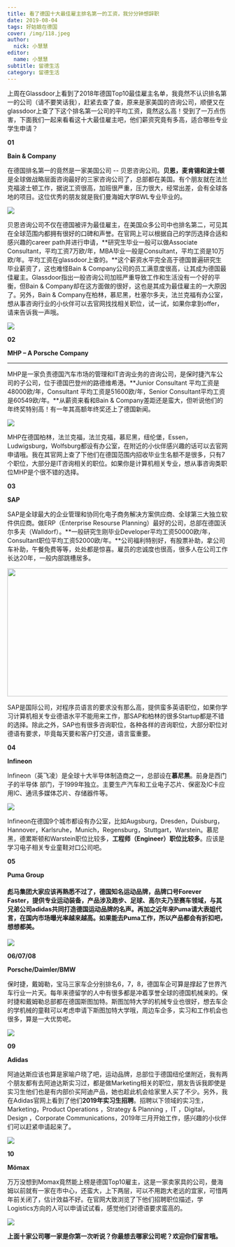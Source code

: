 ```yaml
---
title: 看了德国十大最佳雇主排名第一的工资，我分分钟想辞职
date: 2019-08-04
tags: 好姑娘在德国
cover: /img/118.jpeg
author: 
  nick: 小慧慧
editor: 
  name: 小慧慧
subtitle: 留德生活
category: 留德生活
---
```





上周在Glassdoor上看到了2018年德国Top10最佳雇主名单，我竟然不认识排名第一的公司（请不要笑话我），赶紧去查了查，原来是家美国的咨询公司，顺便又在glassdoor上查了下这个排名第一公司的平均工资，竟然这么高！受到了一万点伤害，下面我们一起来看看这十大最佳雇主吧，他们薪资究竟有多高，适合哪些专业学生申请？



**01**

**Bain &amp; Company**



在德国排名第一的竟然是一家美国公司 -- 贝恩咨询公司。**贝恩，麦肯锡和波士顿**是全球做战略层面咨询最好的三家咨询公司了，总部都在美国。有个朋友就在法兰克福波士顿工作，据说工资很高，加班很严重，压力很大，经常出差，会有全球各地的项目。这位优秀的朋友就是我们曼海姆大学BWL专业毕业的。

<img class="" data-ratio="0.624" src="https://mmbiz.qpic.cn/mmbiz_png/rW3MWnUicJ7dHuFgctTIAyCGtyDEIEzNYVMAfO15n3Jgn2keqxYBWm0IPlTpibic0ibn5u9wVZVoSEfF64BiahqG3nw/640?wx_fmt=png" data-type="png" data-w="500"/>

贝恩咨询公司不仅在德国被评为最佳雇主，在美国众多公司中也排名第二，可见其在全球范围内都拥有很好的口碑和声誉。在官网上可以根据自己的学历选择合适和感兴趣的career path并进行申请，**研究生毕业一般可以做Associate Consultant，平均工资7万欧/年，MBA毕业一般是Consultant，平均工资是10万欧/年。平均工资在glassdoor上查的。**这个薪资水平完全高于德国普遍研究生毕业薪资了，这也难怪Bain &amp; Company公司的员工满意度很高，让其成为德国最佳雇主。Glassdoor指出一般咨询公司加班严重导致工作和生活没有一个好的平衡，但Bain &amp; Company却在这方面做的很好，这也是其成为最佳雇主的一大原因了。另外，Bain &amp; Company在柏林，慕尼黑，杜塞尔多夫，法兰克福有办公室，想从事咨询行业的小伙伴可以去官网找找相关职位，试一试，如果你拿到offer，请来告诉我一声哦。



<img class="" data-copyright="0" data-ratio="0.5408320493066255" data-s="300,640" src="https://mmbiz.qpic.cn/mmbiz_png/rW3MWnUicJ7dHuFgctTIAyCGtyDEIEzNYyxYZ4yNoXExyfcJcBJGttrWrZZCk6V0HV5C2relPrC6Ufl0qmnyvhA/640?wx_fmt=png" data-type="png" data-w="1298" style=""/>



**02**

**<strong style="white-space: normal;max-width: 100%;box-sizing: border-box;overflow-wrap: break-word !important;">MHP – A Porsche Company**</strong>

****

MHP是一家负责德国汽车市场的管理和IT咨询业务的咨询公司，是保时捷汽车公司的子公司，位于德国巴登州的路德维希港。**Junior Consultant 平均工资是48000欧/年，Consultant 平均工资是51600欧/年，Senior Consultant平均工资是60549欧/年。**从薪资来看和Bain &amp; Company差距还是蛮大，但听说他们的年终奖特别高！有一年其高额年终奖还上了德国新闻。

<img class="" data-copyright="0" data-ratio="0.375" data-s="300,640" src="https://mmbiz.qpic.cn/mmbiz_jpg/rW3MWnUicJ7dHuFgctTIAyCGtyDEIEzNY1wAIaQrSKwU0KHWBrMf37uraYp2aRUnPfzNTMo4fPG5QuQCv0s9Kmg/640?wx_fmt=jpeg" data-type="jpeg" data-w="1280" style=""/>

MHP在德国柏林，法兰克福，法兰克福，慕尼黑，纽伦堡，Essen，Ludwigsburg，Wolfsburg都设有办公室，在附近的小伙伴感兴趣的话可以去官网申请哦。我在其官网上查了下他们在德国范围内招收毕业生名额不是很多，只有7个职位，大部分是IT咨询相关的职位。如果你是计算机相关专业，想从事咨询类职位MHP是个很不错的选择。

**03**

**<strong style="max-width: 100%;box-sizing: border-box;overflow-wrap: break-word !important;">SAP**</strong>

**<strong style="max-width: 100%;box-sizing: border-box;overflow-wrap: break-word !important;">**</strong>

SAP是全球最大的企业管理和协同化电子商务解决方案供应商、全球第三大独立软件供应商。做ERP（Enterprise Resourse Planning）最好的公司，总部在德国沃尔多夫（Walldorf）。**一般研究生刚毕业Developer平均工资50000欧/年，Consultant职位平均工资52000欧/年。**公司福利特别好，有股票补助，拿公司车补助，午餐免费等等，处处都是惊喜。雇员的忠诚度也很高，很多人在公司工作长达20年，一般内部跳槽居多。

<img class="" data-croporisrc="https://mmbiz.qpic.cn/mmbiz_jpg/rW3MWnUicJ7dHuFgctTIAyCGtyDEIEzNYkiaJoFicLUVtciciaIRJEZu3a3COkGAuaD0l34m3IkegbppTSxRU3micPbw/640?wx_fmt=jpeg" data-cropx1="0" data-cropx2="1074.1935483870968" data-cropy1="123.87096774193547" data-cropy2="690.9677419354838" data-ratio="0.5279329608938548" data-s="300,640" src="https://mmbiz.qpic.cn/mmbiz_jpg/rW3MWnUicJ7dHuFgctTIAyCGtyDEIEzNYrb2mLKb8OeoicgJDIJ6MpqCwYYV4lZkeUkg0ia7SvcGLAymDC1PjfHMA/640?wx_fmt=jpeg" data-type="jpeg" data-w="1074" style="width: 555px;height: 293px;"/>

SAP是国际公司，对程序员语言的要求没有那么高，提供蛮多英语职位，如果你学习计算机相关专业德语水平不能用来工作，那SAP和柏林的很多Startup都是不错的选择。除此之外，SAP也有很多咨询职位，各种各样的咨询职位，大部分职位对德语有要求，毕竟每天要和客户打交道，语言蛮重要。



**04**

**<strong style="max-width: 100%;box-sizing: border-box;overflow-wrap: break-word !important;">Infineon**</strong>



Infineon（英飞凌）是全球十大半导体制造商之一，总部设在**慕尼黑**。前身是西门子的半导体 部门，于1999年独立。主要生产汽车和工业电子芯片、保密及IC卡应用IC、通讯多媒体芯片、存储器件等。

<img class="" data-ratio="0.5629032258064516" src="https://mmbiz.qpic.cn/mmbiz_jpg/rW3MWnUicJ7dHuFgctTIAyCGtyDEIEzNYolCiaCb8mGydx7oguZgbxRIym7ib83qEgO08WDbFgJd8SJvQtkoHCxfw/640?wx_fmt=jpeg" data-type="jpeg" data-w="620"/>

Infineon在德国9个城市都设有办公室，比如Augsburg，Dresden，Duisburg，Hannover，Karlsruhe，Munich，Regensburg，Stuttgart，Warstein。慕尼黑，德累斯顿和Warstein职位比较多，**工程师（Engineer）职位比较多**。应该是学习电子相关专业童鞋对口公司吧。



**05**

**<strong style="max-width: 100%;box-sizing: border-box;overflow-wrap: break-word !important;">Puma Group**</strong>



#### 彪马集团大家应该再熟悉不过了，德国知名运动品牌，品牌口号Forever Faster，提供专业运动装备，产品涉及跑步、足球、高尔夫乃至赛车领域，与其兄弟公司adidas共同打造德国运动品牌的名声。再加之近年来Puma请大表姐代言，在国内市场曝光率越来越高。如果能去Puma工作，所以产品都会有折扣吧，想想都美。



<img class="" data-ratio="1" src="https://mmbiz.qpic.cn/mmbiz_jpg/rW3MWnUicJ7dHuFgctTIAyCGtyDEIEzNYyvBRHNSE2icdBPEKUKiaUibibHw2BRXFufeUF7BYUwpa6HG52wQKHKiaQgA/640?wx_fmt=jpeg" data-type="jpeg" data-w="800"/>



**06/07/08**

**<strong style="max-width: 100%;box-sizing: border-box;overflow-wrap: break-word !important;">Porsche/Daimler/BMW**</strong>



保时捷，戴姆勒，宝马三家车企分别排名6，7，8，德国车企可算是撑起了世界汽车行业一片天。每年来德留学的人中有很多都是冲着享誉全球的德国机械来的。保时捷和戴姆勒总部都在德国斯图加特。斯图加特大学的机械专业也很好，想去车企的学机械的童鞋可以考虑申请下斯图加特大学哦，周边车企多，实习和工作机会也很多，算是一大优势呢。

<img class="" data-copyright="0" data-ratio="0.5421686746987951" data-s="300,640" src="https://mmbiz.qpic.cn/mmbiz_jpg/rW3MWnUicJ7dHuFgctTIAyCGtyDEIEzNYicj4FhumY3ZzEHvf9So3yk7v1e7CKuMQcZOoDGuJxP0ibLsHDgYLkOBg/640?wx_fmt=jpeg" data-type="jpeg" data-w="830" style=""/>





**09**

**<strong style="max-width: 100%;box-sizing: border-box;overflow-wrap: break-word !important;">Adidas**</strong>

**<strong style="max-width: 100%;box-sizing: border-box;overflow-wrap: break-word !important;">**</strong>

阿迪达斯应该也算是家喻户晓了吧，运动品牌，总部位于德国纽伦堡附近，我有两个朋友都有去阿迪达斯实习过，都是做Marketing相关的职位，朋友告诉我即使是实习生他们也是有内部价买阿迪产品，她也趁此机会给家里人买了不少。另外，我在Adidas官网上看到了他们**2019年实习生招聘**。招聘以下领域的实习生，Marketing，Product Operations ，Strategy &amp; Planning ，IT ，Digital，Design ，Corporate Communications，2019年三月开始工作，感兴趣的小伙伴们可以赶紧申请起来了。

<img class="" data-ratio="0.5628" src="https://mmbiz.qpic.cn/mmbiz_jpg/rW3MWnUicJ7dHuFgctTIAyCGtyDEIEzNYQGxbT8ZmAMgkmMlib6ZljUYFjYnUCycrvIBsULekreibdCSEkvjJKZoA/640?wx_fmt=jpeg" data-type="jpeg" data-w="2500"/>



**10**

**<strong style="max-width: 100%;box-sizing: border-box;overflow-wrap: break-word !important;">Mömax**</strong>



万万没想到Momax竟然能上榜是德国Top10雇主，这是一家卖家具的公司，曼海姆以前就有一家在市中心，还蛮大，上下两层，可以不用跑大老远的宜家，可惜两年前关闭了，估计效益不好。在官网大致浏览了下他们招聘职位描述，学Logistics方向的人可以申请试试看，感觉他们对德语要求蛮高的。



<img class="" data-copyright="0" data-ratio="0.7875" data-s="300,640" src="https://mmbiz.qpic.cn/mmbiz_png/rW3MWnUicJ7dHuFgctTIAyCGtyDEIEzNYNsIFLFM4EHNqFhy6kwqplLTbFkoEMHhK9nFvnzyuEWUysyQCPSvjCQ/640?wx_fmt=png" data-type="png" data-w="800" style=""/>



**上面十家公司哪一家是你第一次听说？你最想去哪家公司呢？欢迎你们留言哦。**

